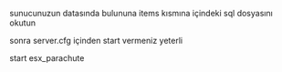 sunucunuzun datasında bulununa items kısmına içindeki sql dosyasını okutun 

sonra server.cfg içinden start vermeniz yeterli 

start esx_parachute
